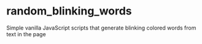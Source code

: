 # random_blinking_words
Simple vanilla JavaScript scripts that generate blinking colored words from text in the page
